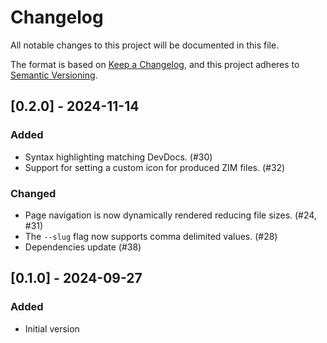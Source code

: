 # Changelog

All notable changes to this project will be documented in this file.

The format is based on [Keep a Changelog](https://keepachangelog.com/en/1.0.0/),
and this project adheres to [Semantic Versioning](https://semver.org/spec/v2.0.0.html).

## [0.2.0] - 2024-11-14

### Added

- Syntax highlighting matching DevDocs. (#30)
- Support for setting a custom icon for produced ZIM files. (#32)

### Changed

- Page navigation is now dynamically rendered reducing file sizes. (#24, #31)
- The `--slug` flag now supports comma delimited values. (#28)
- Dependencies update (#38)

## [0.1.0] - 2024-09-27

### Added

- Initial version
